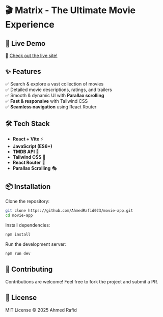 # 🎬 Matrix - The Ultimate Movie Experience  

## 🚀 Live Demo  
🔗 [Check out the live site!](https://movie-archive-mauve.vercel.app/)  

## ✨ Features  
✅ Search & explore a vast collection of movies  
✅ Detailed movie descriptions, ratings, and trailers  
✅ Smooth & dynamic UI with **Parallax scrolling**  
✅ **Fast & responsive** with Tailwind CSS  
✅ **Seamless navigation** using React Router  

## 🛠️ Tech Stack  
- **React + Vite** ⚡  
- **JavaScript (ES6+)**  
- **TMDB API** 🎥  
- **Tailwind CSS** 💨  
- **React Router** 🚏  
- **Parallax Scrolling** 🎭  

## 📦 Installation  

Clone the repository:  
```sh
git clone https://github.com/AhmedRafid023/movie-app.git
cd movie-app
```

Install dependencies:  
```sh
npm install
```

Run the development server:  
```sh
npm run dev
```

## 🤝 Contributing  
Contributions are welcome! Feel free to fork the project and submit a PR.  

## 📜 License  
MIT License © 2025 Ahmed Rafid  

